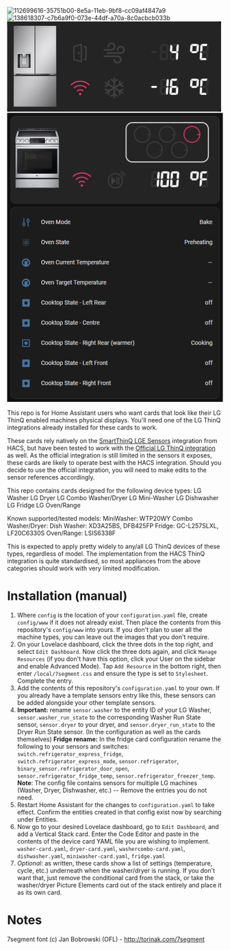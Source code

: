 ![112699616-35751b00-8e5a-11eb-9bf8-cc09af4847a9](https://user-images.githubusercontent.com/2007088/219449339-a4ee4d38-c8d2-45b9-96c0-0c4ad1325cb0.PNG)
![138618307-c7b6a9f0-073e-44df-a70a-8c0acbcb033b](https://user-images.githubusercontent.com/2007088/219449465-211f7ba4-1b8d-4262-8b84-d91e2aa4fd36.png)
![LG Fridge Card](images/lg-fridge-sample.png)
![LG Oven Sample](images/LG-oven-sample.png)


This repo is for Home Assistant users who want cards that look like their LG ThinQ enabled machines physical displays. You'll need one of the LG ThinQ integrations already installed for these cards to work.

These cards rely natively on the [SmartThinQ LGE Sensors](https://github.com/ollo69/ha-smartthinq-sensors) integration from HACS, but have been tested to work with the [Official LG ThinQ integration](https://www.home-assistant.io/integrations/lg_thinq/) as well. As the official integration is still limited in the sensors it exposes, these cards are likely to operate best with the HACS integration. Should you decide to use the official integration, you will need to make edits to the sensor references accordingly.

This repo contains cards designed for the following device types:
LG Washer
LG Dryer
LG Combo Washer/Dryer
LG Mini-Washer
LG Dishwasher
LG Fridge
LG Oven/Range

Known supported/tested models:
MiniWasher: WTP20WY
Combo Washer/Dryer:
Dish Washer: XD3A25BS, DFB425FP
Fridge: GC-L257SLXL, LF20C6330S
Oven/Range: LSIS6338F

This is expected to apply pretty widely to any/all LG ThinQ devices of these types, regardless of model. The implementation from the HACS ThinQ integration is quite standardised, so most appliances from the above categories should work with very limited modification.



# Installation (manual)
1. Where `config` is the location of your `configuration.yaml` file, create `config/www` if it does not already exist. Then place the contents from this repository's `config/www` into yours.
If you don't plan to user all the machine types, you can leave out the images that you don't require.
2. On your Lovelace dashboard, click the three dots in the top right, and select `Edit Dashboard`. Now click the three dots again, and click `Manage Resources` (if you don't have this option, click your User on the sidebar and enable Advanced Mode). Tap `Add Resource` in the bottom right, then enter `/local/7segment.css` and ensure the type is set to `Stylesheet`. Complete the entry.
3. Add the contents of this repository's `configuration.yaml` to your own. If you already have a template sensors entry like this, these sensors can be added alongside your other template sensors.
4. **Important:** rename `sensor.washer` to the entity ID of your LG Washer, `sensor.washer_run_state` to the corresponding Washer Run State sensor, `sensor.dryer` to your dryer, and `sensor.dryer_run_state` to the Dryer Run State sensor. (In the configuration as well as the cards themselves)
**Fridge rename:** In the fridge card configuration rename the following to your sensors and switches: `switch.refrigerator_express_fridge`, `switch.refrigerator_express_mode`, `sensor.refrigerator`, `binary_sensor.refrigerator_door_open`, `sensor.refrigerator_fridge_temp`, `sensor.refrigerator_freezer_temp`.
**Note**: The config file contains sensors for multiple LG machines (Washer, Dryer, Dishwasher, etc.) -- Remove the entries you do not need.
5. Restart Home Assistant for the changes to `configuration.yaml` to take effect. Confirm the entities created in that config exist now by searching under Entities. 
5. Now go to your desired Lovelace dashboard, go to `Edit Dashboard`, and add a Vertical Stack card. Enter the Code Editor and paste in the contents of the device card YAML file you are wishing to implement.
`washer-card.yaml`, `dryer-card.yaml`, `washercombo-card.yaml`, `dishwasher.yaml`, `miniwasher-card.yaml`, `fridge.yaml`
6. _Optional:_ as written, these cards show a list of settings (temperature, cycle, etc.) underneath when the washer/dryer is running. If you don't want that, just remove the conditional card from the stack, or take the washer/dryer Picture Elements card out of the stack entirely and place it as its own card.

# Notes
7segment font (c) Jan Bobrowski (OFL) - http://torinak.com/7segment
